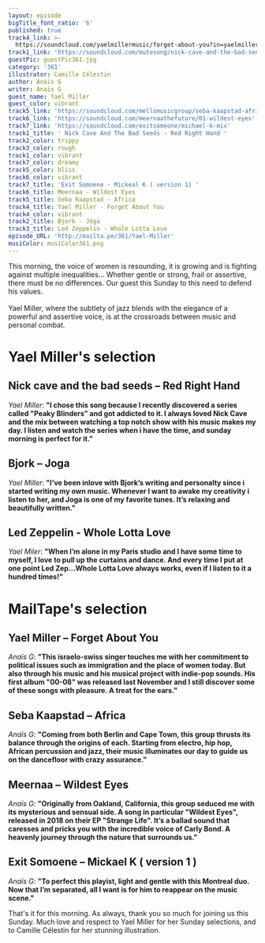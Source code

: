 ```yaml
---
layout: episode
bigTitle_font_ratio: '6'
published: true
track4_link: >-
  https://soundcloud.com/yaelmillermusic/forget-about-you?in=yaelmillermusic/sets/00-08a
track1_link: 'https://soundcloud.com/mutesong/nick-cave-and-the-bad-seeds'
guestPic: guestPic361.jpg
category: '361'
illustrator: Camille Célestin
author: Anaïs G
writer: Anaïs G
guest_name: Yael Miller
guest_color: vibrant
track5_link: 'https://soundcloud.com/mellomusicgroup/seba-kaapstad-africa'
track6_link: 'https://soundcloud.com/meernaathefuture/01-wildest-eyes'
track7_link: 'https://soundcloud.com/exitsomeone/michael-k-mix'
track1_title: ' Nick Cave And The Bad Seeds - Red Right Hand '
track2_color: trippy
track3_color: rough
track1_color: vibrant
track7_color: dreamy
track5_color: bliss
track6_color: vibrant
track7_title: 'Exit Somoene - Mickeal K ( version 1) '
track6_title: Meernaa - Wildest Eyes
track5_title: Seba Kaapstad - Africa
track4_title: Yael Miller - Forget About You
track4_color: vibrant
track2_title: Bjork - Jóga
track3_title: Led Zeppelin - Whole Lotta Love
episode_URL: 'http://mailta.pe/361/Yael-Miller'
musiColor: musiColor361.png
---
```

<p id="introduction"> This morning, the voice of women is resounding, it is growing and is fighting against multiple inequalities... Whether gentle or strong, frail or assertive, there must be no differences. Our guest this Sunday to this need to defend his values.
<br><br>
Yael Miller, where the subtlety of jazz blends with the elegance of a powerful and assertive voice, is at the crossroads between music and personal combat.
</p>



# Yael Miller's selection

##  Nick cave and the bad seeds  – Red Right Hand
_Yael Miller_: **"**I chose this song because I recently discovered a series called "Peaky Blinders” and got addicted to it. I always loved Nick Cave and the mix between watching a top notch show with his music makes my day. I listen and watch the series when i have the time, and sunday morning is perfect for it.**"**


## Bjork – Joga
_Yael Miller_: **"**I’ve been inlove with Bjork’s writing and personalty since i started writing my own music. Whenever I want to awake my creativity i listen to her, and Joga is one of my favorite tunes. It’s relaxing and beautifully written.**"**

## Led Zeppelin - Whole Lotta Love
_Yael Miler_: **"**When I’m alone in my Paris studio and I have some time to myself, I love to pull up the curtains and dance. And every time I put at one point Led Zep…Whole Lotta Love always works, even if I listen to it a hundred times!**"**


# MailTape's selection

## Yael Miller – Forget About You 
_Anaïs G_: **"**This israelo-swiss singer touches me with her commitment to political issues such as immigration and the place of women today. But also through his music and his musical project with indie-pop sounds. His first album "00-08" was released last November and I still discover some of these songs with pleasure. A treat for the ears.**"**

## Seba Kaapstad – Africa
_Anaïs G_: **"**Coming from both Berlin and Cape Town, this group thrusts its balance through the origins of each. Starting from electro, hip hop, African percussion and jazz, their music illuminates our day to guide us on the dancefloor with crazy assurance.**"**

## Meernaa – Wildest Eyes
_Anaïs G_: **"**Originally from Oakland, California, this group seduced me with its mysterious and sensual side. A song in particular "Wildest Eyes", released in 2018 on their EP "Strange Life". It’s a ballad sound that caresses and pricks you with the incredible voice of Carly Bond. A heavenly journey through the nature that surrounds us.**"**

## Exit Somoene – Mickael K ( version 1 )
_Anaïs G_: **"**To perfect this playist, light and gentle with this Montreal duo. Now that I’m separated, all I want is for him to reappear on the music scene.**"**


<p id="outroduction"> That's it for this morning. As always, thank you so much for joining us this Sunday. Much love and respect to Yael Miller for her Sunday selections, and to Camille Célestin for her stunning illustration.</p>
